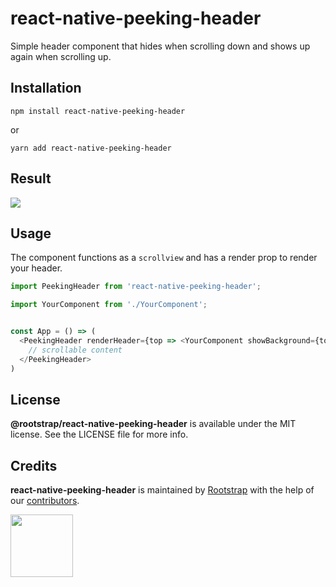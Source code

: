 # react-native-peeking-header

Simple header component that hides when scrolling down and shows up again when scrolling up.
## Installation

```
npm install react-native-peeking-header
```

or

```
yarn add react-native-peeking-header
```

## Result

![](https://media.giphy.com/media/SRqtEZdptlDo0LAOw2/giphy.gif)

## Usage

The component functions as a `scrollview` and has a render prop to render your header.

```js
import PeekingHeader from 'react-native-peeking-header';

import YourComponent from './YourComponent';


const App = () => (
  <PeekingHeader renderHeader={top => <YourComponent showBackground={top} />}>
    // scrollable content
  </PeekingHeader>
)
```

## License

**@rootstrap/react-native-peeking-header** is available under the MIT license. See the LICENSE file for more info.

## Credits

**react-native-peeking-header** is maintained by [Rootstrap](http://www.rootstrap.com) with the help of our [contributors](https://github.com/rootstrap/react-native-peeking-header/contributors).

[<img src="https://s3-us-west-1.amazonaws.com/rootstrap.com/img/rs.png" width="100"/>](http://www.rootstrap.com)
